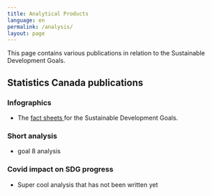 ```yaml
---
title: Analytical Products
language: en
permalink: /analysis/
layout: page
---
```


This page contains various publications in relation to the Sustainable Development Goals.

## Statistics Canada publications 
  

### Infographics
* The <a href="https://www150.statcan.gc.ca/n1/pub/11-637-x/11-637-x2020001-eng.htm">fact sheets </a> for the Sustainable Development Goals. 


### Short analysis
* goal 8 analysis


### Covid impact on SDG progress
* Super cool analysis that has not been written yet

